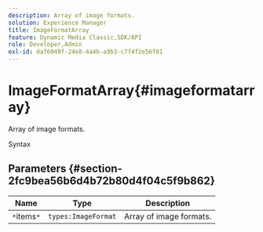 ```yaml
---
description: Array of image formats.
solution: Experience Manager
title: ImageFormatArray
feature: Dynamic Media Classic,SDK/API
role: Developer,Admin
exl-id: daf6049f-24e8-4a4b-a9b3-c7f4f2e56f81
---
```

# ImageFormatArray{#imageformatarray}

Array of image formats.

 Syntax 

## Parameters {#section-2fc9bea56b6d4b72b80d4f04c5f9b862}

|  Name  | Type  | Description  |
|---|---|---|
|  `*`items`*`  | `types:ImageFormat`  | Array of image formats.  |
